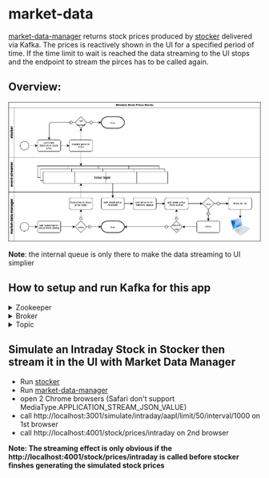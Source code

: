 # market-data
[market-data-manager](https://github.com/chiusday/market-data/tree/main/market-data-manager) returns stock prices produced by [stocker](https://github.com/chiusday/market-data/tree/main/stocker) delivered via Kafka. The prices is reactively shown in the UI for a specified period of time. If the time limit to wait  is reached the data streaming to the UI stops and the endpoint to stream the pirces has to be called again. 

## Overview:
![](market-data-manager/src/main/resources/images/StreamStocksToUI.png)

**Note**: the internal queue is only there to make the data streaming to UI simplier


## How to setup and run Kafka for this app
<details><summary>Zookeeper</summary>
<p>

- make sure you are in Kafka's /bin directory
- start Zookeeper

```
./zookeeper-server-start.sh ../config/zookeeper.properties
```
</p>
</details>

<details><summary>Broker</summary>
<p>

- Add the below properties in the server.properties

```
listeners=PLAINTEXT://localhost:9092
auto.create.topics.enable=false
```

-   Start up the 1st Kafka Broker 

```
./kafka-server-start.sh ../config/server.properties
```

- Make a copy of server.properties, name it server-1.properties. Then update the values in server-1.properties shown below.

```
broker.id=1
listeners=PLAINTEXT://localhost:9093
```

-   Start up the 2nd Kafka Broker

```
./kafka-server-start.sh ../config/server-1.properties
```

- Make another copy of server.properties, name it server-2.properties. Then update the values in server-2.properties shown below.

```
broker.id=2
listeners=PLAINTEXT://localhost:9094
```

-   Start up the 3rd Kafka Broker

```
./kafka-server-start.sh ../config/server-2.properties
```

</p>
</details>

<details><summary>Topic</summary>
<p>

- Create the topic

```
./kafka-topics.sh --create --topic stock-topic -zookeeper localhost:2181 --replication-factor 3 --partitions 3
```

- Verify that the topic is created successfully

```
./kafka-topics.sh --topic stock-topic -zookeeper localhost:2181 --describe
```

![](market-data-manager/src/main/resources/images/stock-topic-description.png)
**Make sure that stock-topice is in all 3 partitions and all 3 partitions have unique values for Leader, Replicas, and Isr.**

</p>
</details>

## Simulate an Intraday Stock in Stocker then stream it in the UI with Market Data Manager

- Run [stocker](https://github.com/chiusday/market-data/tree/main/stocker)
- Run [market-data-manager](https://github.com/chiusday/market-data/tree/main/market-data-manager)
- open 2 Chrome browsers (Safari don't support MediaType.APPLICATION_STREAM_JSON_VALUE)
- call http://localhost:3001/simulate/intraday/aapl/limit/50/interval/1000 on 1st browser
- call http://localhost:4001/stock/prices/intraday on 2nd browser

**Note: The streaming effect is only obvious if the http://localhost:4001/stock/prices/intraday is called before stocker
  finshes generating the simulated stock prices**
